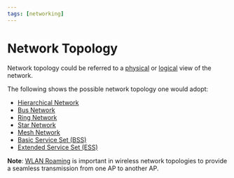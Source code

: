 ```yaml
---
tags: [networking]
---
```


# Network Topology

Network topology could be referred to a [physical](202210012110.md) or
[logical](202210012112.md) view of the network.

The following shows the possible network topology one would adopt:
- [Hierarchical Network](202304211308.md)
- [Bus Network](202304211310.md)
- [Ring Network](202304211314.md)
- [Star Network](202304211316.md)
- [Mesh Network](202304211344.md)
- [Basic Service Set (BSS)](202304171335.md)
- [Extended Service Set (ESS)](202304171342.md)

**Note**: [WLAN Roaming](202303021542.md) is important in wireless network
topologies to provide a seamless transmission from one AP to another AP.

